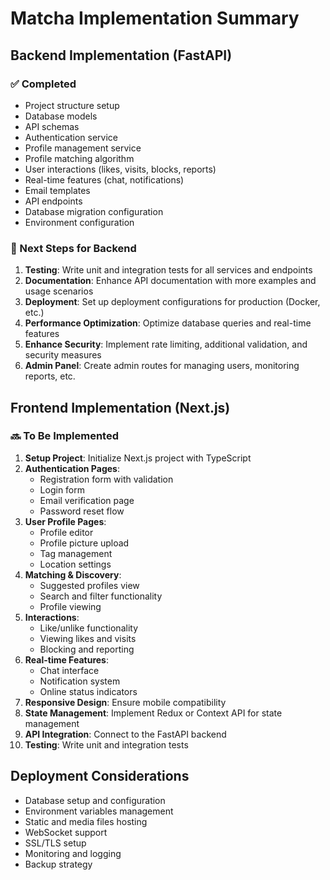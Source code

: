 # Matcha Implementation Summary

## Backend Implementation (FastAPI)

### ✅ Completed

- Project structure setup
- Database models
- API schemas
- Authentication service
- Profile management service
- Profile matching algorithm
- User interactions (likes, visits, blocks, reports)
- Real-time features (chat, notifications)
- Email templates
- API endpoints
- Database migration configuration
- Environment configuration

### 🔄 Next Steps for Backend

1. **Testing**: Write unit and integration tests for all services and endpoints
2. **Documentation**: Enhance API documentation with more examples and usage scenarios
3. **Deployment**: Set up deployment configurations for production (Docker, etc.)
4. **Performance Optimization**: Optimize database queries and real-time features
5. **Enhance Security**: Implement rate limiting, additional validation, and security measures
6. **Admin Panel**: Create admin routes for managing users, monitoring reports, etc.

## Frontend Implementation (Next.js)

### 🔜 To Be Implemented

1. **Setup Project**: Initialize Next.js project with TypeScript
2. **Authentication Pages**:
   - Registration form with validation
   - Login form
   - Email verification page
   - Password reset flow
3. **User Profile Pages**:
   - Profile editor
   - Profile picture upload
   - Tag management
   - Location settings
4. **Matching & Discovery**:
   - Suggested profiles view
   - Search and filter functionality
   - Profile viewing
5. **Interactions**:
   - Like/unlike functionality
   - Viewing likes and visits
   - Blocking and reporting
6. **Real-time Features**:
   - Chat interface
   - Notification system
   - Online status indicators
7. **Responsive Design**: Ensure mobile compatibility
8. **State Management**: Implement Redux or Context API for state management
9. **API Integration**: Connect to the FastAPI backend
10. **Testing**: Write unit and integration tests

## Deployment Considerations

- Database setup and configuration
- Environment variables management
- Static and media files hosting
- WebSocket support
- SSL/TLS setup
- Monitoring and logging
- Backup strategy